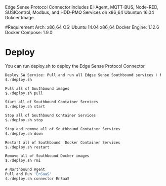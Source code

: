 
Edge Sense Protocol Connector includes  EI-Agent, MQTT-BUS, Node-RED, SUSIControl, Modbus, and HDD-PMQ Services on x86_64 Ubuntun 16.04 Dokcer Image.

#Requirement
Arch: x86_64
OS: Ubuntu 14.04 x86_64
Docker Engine: 1.12.6
Docker Compose: 1.9.0

# Deploy
You can run deploy.sh to deploy the Edge Sense Protocol Connector

```go
Deploy SW Service: Pull and run all Edgse Sense Southbound services ( MQTT-BUS, SUSIControl, Modbus, HDD-PMQ )
$./deploy.sh

Pull all of Southbound images
$./deploy.sh pull

Start all of Southbound Container Services
$./deploy.sh start

Stop all of Southbound Container Services
$./deploy.sh stop

Stop and remove all of Southbound Container Services
$./deploy.sh down

Restart all of Southbound  Docker Container Services
$./deploy.sh restart

Remove all of Southbound Docker images
$./deploy.sh rmi

# Northbound Agent
Pull and Run 'EnSaaS'
$./deploy.sh connector EnSaaS





```

